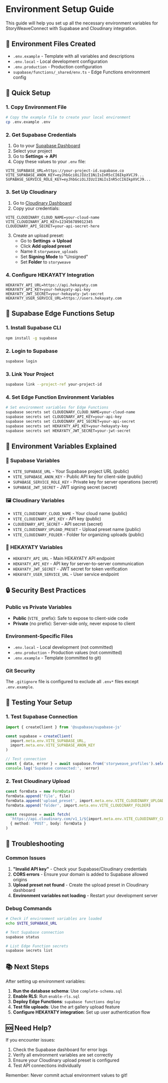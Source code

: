 # Environment Setup Guide

This guide will help you set up all the necessary environment variables for StoryWeaveConnect with Supabase and Cloudinary integration.

## 📁 Environment Files Created

- `.env.example` - Template with all variables and descriptions
- `.env.local` - Local development configuration
- `.env.production` - Production configuration
- `supabase/functions/_shared/env.ts` - Edge Functions environment config

## 🚀 Quick Setup

### 1. Copy Environment File
```bash
# Copy the example file to create your local environment
cp .env.example .env
```

### 2. Get Supabase Credentials

1. Go to your [Supabase Dashboard](https://supabase.com/dashboard)
2. Select your project
3. Go to **Settings → API**
4. Copy these values to your `.env` file:

```env
VITE_SUPABASE_URL=https://your-project-id.supabase.co
VITE_SUPABASE_ANON_KEY=eyJhbGciOiJIUzI1NiIsInR5cCI6IkpXVCJ9...
SUPABASE_SERVICE_ROLE_KEY=eyJhbGciOiJIUzI1NiIsInR5cCI6IkpXVCJ9...
```

### 3. Set Up Cloudinary

1. Go to [Cloudinary Dashboard](https://cloudinary.com/console)
2. Copy your credentials:

```env
VITE_CLOUDINARY_CLOUD_NAME=your-cloud-name
VITE_CLOUDINARY_API_KEY=123456789012345
CLOUDINARY_API_SECRET=your-api-secret-here
```

3. Create an upload preset:
   - Go to **Settings → Upload**
   - Click **Add upload preset**
   - Name it `storyweave_uploads`
   - Set **Signing Mode** to "Unsigned"
   - Set **Folder** to `storyweave`

### 4. Configure HEKAYATY Integration

```env
HEKAYATY_API_URL=https://api.hekayaty.com
HEKAYATY_API_KEY=your-hekayaty-api-key
HEKAYATY_JWT_SECRET=your-hekayaty-jwt-secret
HEKAYATY_USER_SERVICE_URL=https://users.hekayaty.com
```

## 🔧 Supabase Edge Functions Setup

### 1. Install Supabase CLI
```bash
npm install -g supabase
```

### 2. Login to Supabase
```bash
supabase login
```

### 3. Link Your Project
```bash
supabase link --project-ref your-project-id
```

### 4. Set Edge Function Environment Variables
```bash
# Set environment variables for Edge Functions
supabase secrets set CLOUDINARY_CLOUD_NAME=your-cloud-name
supabase secrets set CLOUDINARY_API_KEY=your-api-key
supabase secrets set CLOUDINARY_API_SECRET=your-api-secret
supabase secrets set HEKAYATY_API_KEY=your-hekayaty-key
supabase secrets set HEKAYATY_JWT_SECRET=your-jwt-secret
```

## 📝 Environment Variables Explained

### 🔐 Supabase Variables
- `VITE_SUPABASE_URL` - Your Supabase project URL (public)
- `VITE_SUPABASE_ANON_KEY` - Public API key for client-side (public)
- `SUPABASE_SERVICE_ROLE_KEY` - Private key for server operations (secret)
- `SUPABASE_JWT_SECRET` - JWT signing secret (secret)

### 🖼️ Cloudinary Variables
- `VITE_CLOUDINARY_CLOUD_NAME` - Your cloud name (public)
- `VITE_CLOUDINARY_API_KEY` - API key (public)
- `CLOUDINARY_API_SECRET` - API secret (secret)
- `VITE_CLOUDINARY_UPLOAD_PRESET` - Upload preset name (public)
- `VITE_CLOUDINARY_FOLDER` - Folder for organizing uploads (public)

### 🏢 HEKAYATY Variables
- `HEKAYATY_API_URL` - Main HEKAYATY API endpoint
- `HEKAYATY_API_KEY` - API key for server-to-server communication
- `HEKAYATY_JWT_SECRET` - JWT secret for token verification
- `HEKAYATY_USER_SERVICE_URL` - User service endpoint

## 🔒 Security Best Practices

### Public vs Private Variables
- **Public** (`VITE_` prefix): Safe to expose to client-side code
- **Private** (no prefix): Server-side only, never expose to client

### Environment-Specific Files
- `.env.local` - Local development (not committed)
- `.env.production` - Production values (not committed)
- `.env.example` - Template (committed to git)

### Git Security
The `.gitignore` file is configured to exclude all `.env*` files except `.env.example`.

## 🧪 Testing Your Setup

### 1. Test Supabase Connection
```typescript
import { createClient } from '@supabase/supabase-js'

const supabase = createClient(
  import.meta.env.VITE_SUPABASE_URL,
  import.meta.env.VITE_SUPABASE_ANON_KEY
)

// Test connection
const { data, error } = await supabase.from('storyweave_profiles').select('count')
console.log('Supabase connected:', !error)
```

### 2. Test Cloudinary Upload
```typescript
const formData = new FormData()
formData.append('file', file)
formData.append('upload_preset', import.meta.env.VITE_CLOUDINARY_UPLOAD_PRESET)
formData.append('folder', import.meta.env.VITE_CLOUDINARY_FOLDER)

const response = await fetch(
  `https://api.cloudinary.com/v1_1/${import.meta.env.VITE_CLOUDINARY_CLOUD_NAME}/image/upload`,
  { method: 'POST', body: formData }
)
```

## 🚨 Troubleshooting

### Common Issues

1. **"Invalid API key"** - Check your Supabase/Cloudinary credentials
2. **CORS errors** - Ensure your domain is added to Supabase allowed origins
3. **Upload preset not found** - Create the upload preset in Cloudinary dashboard
4. **Environment variables not loading** - Restart your development server

### Debug Commands
```bash
# Check if environment variables are loaded
echo $VITE_SUPABASE_URL

# Test Supabase connection
supabase status

# List Edge Function secrets
supabase secrets list
```

## 📚 Next Steps

After setting up environment variables:

1. **Run the database schema**: Use `complete-schema.sql`
2. **Enable RLS**: Run `enable-rls.sql`
3. **Deploy Edge Functions**: `supabase functions deploy`
4. **Test file uploads**: Use the art gallery upload feature
5. **Configure HEKAYATY integration**: Set up user authentication flow

## 🆘 Need Help?

If you encounter issues:
1. Check the Supabase dashboard for error logs
2. Verify all environment variables are set correctly
3. Ensure your Cloudinary upload preset is configured
4. Test API connections individually

Remember: Never commit actual environment values to git!
